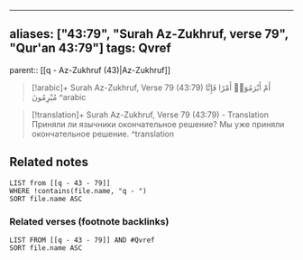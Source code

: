 
---
aliases: ["43:79", "Surah Az-Zukhruf, verse 79", "Qur'an 43:79"]
tags: Qvref
---

parent:: [[q - Az-Zukhruf (43)|Az-Zukhruf]]

> [!arabic]+ Surah Az-Zukhruf, Verse 79 (43:79)
> <span class="quran-arabic">أَمْ أَبْرَمُوٓا۟ أَمْرًا فَإِنَّا مُبْرِمُونَ</span>
^arabic

> [!translation]+ Surah Az-Zukhruf, Verse 79 (43:79) - Translation
> Приняли ли язычники окончательное решение? Мы уже приняли окончательное решение.
^translation



## Related notes
```dataview
LIST from [[q - 43 - 79]]
WHERE !contains(file.name, "q - ")
SORT file.name ASC
```

### Related verses (footnote backlinks)
```dataview
LIST FROM [[q - 43 - 79]] AND #Qvref
SORT file.name ASC
```

